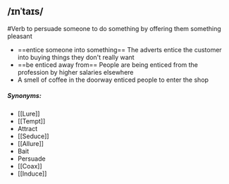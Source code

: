 ## /ɪnˈtaɪs/  
#Verb
to persuade someone to do something by offering them something pleasant 

- ==entice someone into something==
The adverts entice the customer into buying things they don't really want
- ==be enticed away from==
People are being enticed from the profession by higher salaries elsewhere
- A smell of coffee in the doorway enticed people to enter the shop

##### Synonyms:
- [[Lure]]
- [[Tempt]]
- Attract
- [[Seduce]]
- [[Allure]]
- Bait
- Persuade
- [[Coax]]
- [[Induce]]